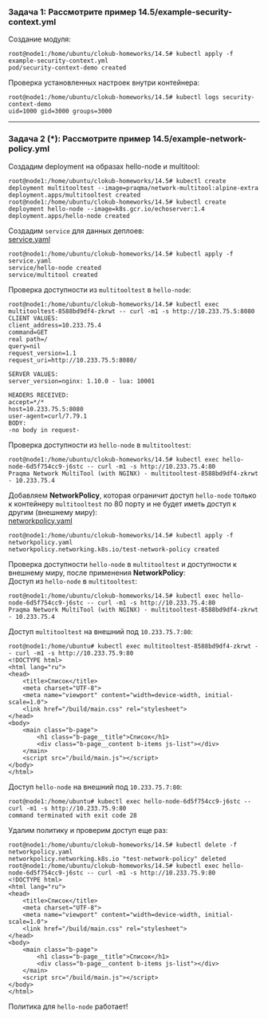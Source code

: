 ### Задача 1: Рассмотрите пример 14.5/example-security-context.yml  


Создание модуля:  
```commandline
root@node1:/home/ubuntu/clokub-homeworks/14.5# kubectl apply -f example-security-context.yml
pod/security-context-demo created
```
Проверка установленных настроек внутри контейнера:  
```commandline
root@node1:/home/ubuntu/clokub-homeworks/14.5# kubectl logs security-context-demo
uid=1000 gid=3000 groups=3000
```
---
### Задача 2 (*): Рассмотрите пример 14.5/example-network-policy.yml  
Создадим deployment на образах hello-node и multitool:  
```commandline
root@node1:/home/ubuntu/clokub-homeworks/14.5# kubectl create deployment multitooltest --image=praqma/network-multitool:alpine-extra
deployment.apps/multitooltest created
root@node1:/home/ubuntu/clokub-homeworks/14.5# kubectl create deployment hello-node --image=k8s.gcr.io/echoserver:1.4
deployment.apps/hello-node created
```
Создадим `service` для данных деплоев:  
[service.yaml](service.yaml)
```commandline
root@node1:/home/ubuntu/clokub-homeworks/14.5# kubectl apply -f service.yaml
service/hello-node created
service/multitool created
```
Проверка доступности из `multitooltest` в `hello-node`:  
```commandline
root@node1:/home/ubuntu/clokub-homeworks/14.5# kubectl exec multitooltest-8588bd9df4-zkrwt -- curl -m1 -s http://10.233.75.5:8080
CLIENT VALUES:
client_address=10.233.75.4
command=GET
real path=/
query=nil
request_version=1.1
request_uri=http://10.233.75.5:8080/

SERVER VALUES:
server_version=nginx: 1.10.0 - lua: 10001

HEADERS RECEIVED:
accept=*/*
host=10.233.75.5:8080
user-agent=curl/7.79.1
BODY:
-no body in request-
```
Проверка доступности из `hello-node` в `multitooltest`:  
```commandline
root@node1:/home/ubuntu/clokub-homeworks/14.5# kubectl exec hello-node-6d5f754cc9-j6stc -- curl -m1 -s http://10.233.75.4:80
Praqma Network MultiTool (with NGINX) - multitooltest-8588bd9df4-zkrwt - 10.233.75.4
```
Добавляем **NetworkPolicy**, которая ограничит доступ `hello-node` только к 
контейнеру `multitooltest` по 80 порту и не будет иметь доступ к другим 
(внешнему миру):  
[networkpolicy.yaml](networkpolicy.yaml)
```commandline
root@node1:/home/ubuntu/clokub-homeworks/14.5# kubectl apply -f networkpolicy.yaml
networkpolicy.networking.k8s.io/test-network-policy created
```
Проверка доступности `hello-node` в `multitooltest` и доступности к 
внешнему миру, после применения **NetworkPolicy**:  
Доступ из `hello-node` в `multitooltest`:
```commandline
root@node1:/home/ubuntu/clokub-homeworks/14.5# kubectl exec hello-node-6d5f754cc9-j6stc -- curl -m1 -s http://10.233.75.4:80
Praqma Network MultiTool (with NGINX) - multitooltest-8588bd9df4-zkrwt - 10.233.75.4
```
Доступ `multitooltest` на внешний под `10.233.75.7:80`:  
```commandline
root@node1:/home/ubuntu# kubectl exec multitooltest-8588bd9df4-zkrwt -- curl -m1 -s http://10.233.75.9:80
<!DOCTYPE html>
<html lang="ru">
<head>
    <title>Список</title>
    <meta charset="UTF-8">
    <meta name="viewport" content="width=device-width, initial-scale=1.0">
    <link href="/build/main.css" rel="stylesheet">
</head>
<body>
    <main class="b-page">
        <h1 class="b-page__title">Список</h1>
        <div class="b-page__content b-items js-list"></div>
    </main>
    <script src="/build/main.js"></script>
</body>
</html>
```
Доступ `hello-node` на внешний под `10.233.75.7:80`:  
```commandline
root@node1:/home/ubuntu# kubectl exec hello-node-6d5f754cc9-j6stc -- curl -m1 -s http://10.233.75.9:80
command terminated with exit code 28
```
Удалим политику и проверим доступ еще раз:  
```commandline
root@node1:/home/ubuntu/clokub-homeworks/14.5# kubectl delete -f networkpolicy.yaml 
networkpolicy.networking.k8s.io "test-network-policy" deleted
root@node1:/home/ubuntu/clokub-homeworks/14.5# kubectl exec hello-node-6d5f754cc9-j6stc -- curl -m1 -s http://10.233.75.9:80
<!DOCTYPE html>
<html lang="ru">
<head>
    <title>Список</title>
    <meta charset="UTF-8">
    <meta name="viewport" content="width=device-width, initial-scale=1.0">
    <link href="/build/main.css" rel="stylesheet">
</head>
<body>
    <main class="b-page">
        <h1 class="b-page__title">Список</h1>
        <div class="b-page__content b-items js-list"></div>
    </main>
    <script src="/build/main.js"></script>
</body>
</html>
```
Политика для `hello-node` работает!
